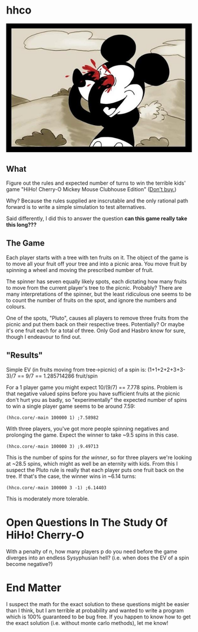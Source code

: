 # hhco

![](docs/mickey.jpg)

## What

Figure out the rules and expected number of turns to win the terrible kids'
game "HiHo! Cherry-O Mickey Mouse Clubhouse Edition" ([Don't buy.](http://www.amazon.com/Cherry-O-Disney-Mickey-Clubhouse-Edition/dp/B00IFWSO8K))

Why? Because the rules supplied are inscrutable and the only rational path
forward is to write a simple simulation to test alternatives.

Said differently, I did this to answer the question **can this game really
take this long???**

## The Game

Each player starts with a tree with ten fruits on it.  The object of the game
is to move all your fruit off your tree and into a picnic area.  You move fruit
by spinning a wheel and moving the prescribed number of fruit.

The spinner has seven equally likely spots, each dictating how many fruits to
move from the current player's tree to the picnic. Probably? There are many
interpretations of the spinner, but the least ridiculous one seems to be to
count the number of fruits on the spot, and ignore the numbers and colours.

One of the spots, "Pluto", causes all players to remove three fruits from the
picnic and put them back on their respective trees. Potentially? Or maybe it's
one fruit each for a total of three. Only God and Hasbro know for sure, though
I endeavour to find out.

## "Results"

Simple EV (in fruits moving from tree->picnic) of a spin is:
(1+1+2+2+3+3-3)/7 == 9/7 == 1.285714286 fruit/spin

For a 1 player game you might expect 10/(9/7) == 7.778 spins. Problem is that
negative valued spins before you have sufficient fruits at the picnic don't
hurt you as badly, so "experimentally" the expected number of spins to win a
single player game seems to be around 7.59:

    (hhco.core/-main 100000 1) ;7.58982

With three players, you've got more people spinning negatives and prolonging
the game. Expect the winner to take ~9.5 spins in this case.

    (hhco.core/-main 100000 3) ;9.49713

This is the number of spins for *the winner*, so for three players we're
looking at ~28.5 spins, which might as well be an eternity with kids. From this
I suspect the Pluto rule is really that each player puts one fruit back on the
tree.  If that's the case, the winner wins in ~6.14 turns:

    (hhco.core/-main 100000 3 -1) ;6.14403

This is moderately more tolerable.

# Open Questions In The Study Of HiHo! Cherry-O

With a penalty of n, how many players p do you need before the game diverges
into an endless Sysyphusian hell? (i.e. when does the EV of a spin become
negative?)

# End Matter

I suspect the math for the exact solution to these questions might be easier
than I think, but I am terrible at probability and wanted to write a program
which is 100% guaranteed to be bug free.  If you happen to know how to get the
exact solution (i.e. without monte carlo methods), let me know!

